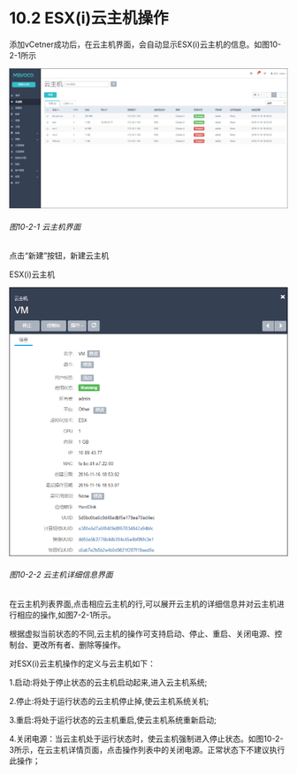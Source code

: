 # 10.2 ESX(i)云主机操作

添加vCetner成功后，在云主机界面，会自动显示ESX(i)云主机的信息。如图10-2-1所示

![png](../images/10-2-1.png "图10-2-1 云主机界面")

###### 图10-2-1 云主机界面

点击“新建”按钮，新建云主机

ESX(i)云主机

![png](../images/10-2-2.png "图10-2-2 云主机详细信息界面")

###### 图10-2-2 云主机详细信息界面

在云主机列表界面,点击相应云主机的行,可以展开云主机的详细信息并对云主机进行相应的操作,如图7-2-1所示。

根据虚拟当前状态的不同,云主机的操作可支持启动、停止、重启、关闭电源、控制台、更改所有者、删除等操作。

对ESX(i)云主机操作的定义与云主机如下：

1.启动:将处于停止状态的云主机启动起来,进入云主机系统;

2.停止:将处于运行状态的云主机停止掉,使云主机系统关机;

3.重启:将处于运行状态的云主机重启,使云主机系统重新启动;

4.关闭电源：当云主机处于运行状态时，使云主机强制进入停止状态。如图10-2-3所示，在云主机详情页面，点击操作列表中的关闭电源。正常状态下不建议执行此操作；


